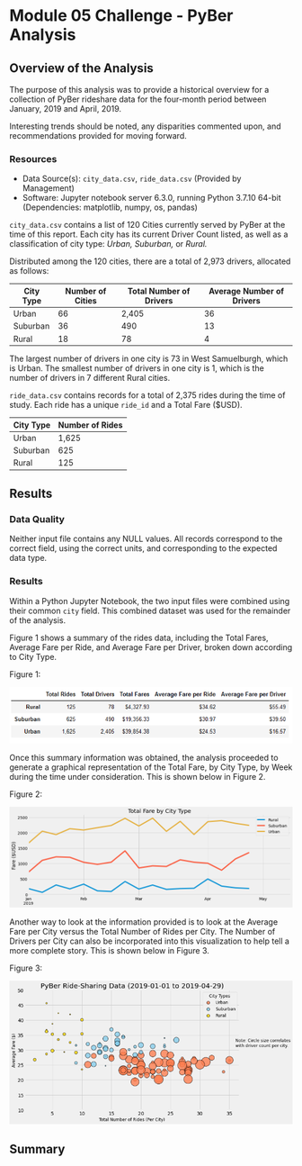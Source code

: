 # Module 05 Challenge - PyBer Analysis

## Overview of the Analysis

The purpose of this analysis was to provide a historical overview for a collection
of PyBer rideshare data for the four-month period between January, 2019 and April, 2019.

Interesting trends should be noted, any disparities commented upon, and recommendations provided for moving forward.

### Resources

- Data Source(s): `city_data.csv`, `ride_data.csv` (Provided by Management)
- Software: Jupyter notebook server 6.3.0, running Python 3.7.10 64-bit (Dependencies:  matplotlib, numpy, os, pandas)

`city_data.csv` contains a list of 120 Cities currently served by PyBer at the time of this report. Each city has its current Driver Count listed, as well as a classification of city type: *Urban, Suburban,* or *Rural.*

Distributed among the 120 cities, there are a total of 2,973 drivers, allocated as follows:

|City Type|Number of Cities|Total Number of Drivers|Average Number of Drivers|
|---------|----------------|-----------------------|-------------------------|
|Urban    |66              |2,405                  |36                       |
|Suburban |36              |490                    |13                       |
|Rural    |18              |78                     |4                        |

The largest number of drivers in one city is 73 in West Samuelburgh, which is Urban. The smallest number of drivers in one city is 1, which is the number of drivers in 7 different Rural cities.

`ride_data.csv` contains records for a total of 2,375 rides during the time of study. Each ride has a unique `ride_id` and a Total Fare ($USD).

|City Type|Number of Rides |
|---------|----------------|
|Urban    |1,625           |
|Suburban |625             |
|Rural    |125             |


## Results

### Data Quality
Neither input file contains any NULL values. All records correspond to the correct field, using the correct units, and corresponding to the expected data type.

### Results

Within a Python Jupyter Notebook, the two input files were combined using their common `city` field. This combined dataset was used for the remainder of the analysis.

Figure 1 shows a summary of the rides data, including the Total Fares, Average Fare per Ride, and Average Fare per Driver, broken down according to City Type.

Figure 1: 

![Figure 1](analysis/Fig1.png "Figure 1")

Once this summary information was obtained, the analysis proceeded to generate a graphical representation of the Total Fare, by City Type, by Week during the time under consideration. This is shown below in Figure 2.

Figure 2:

![Figure 2](analysis/PyBer_fare_summary.png "Figure 2")

Another way to look at the information provided is to look at the Average Fare per City versus the Total Number of Rides per City. The Number of Drivers per City can also be incorporated into this visualization to help tell a more complete story. This is shown below in Figure 3.

Figure 3:

![Figure 3](analysis/Fig3.png "Figure 3")

## Summary
